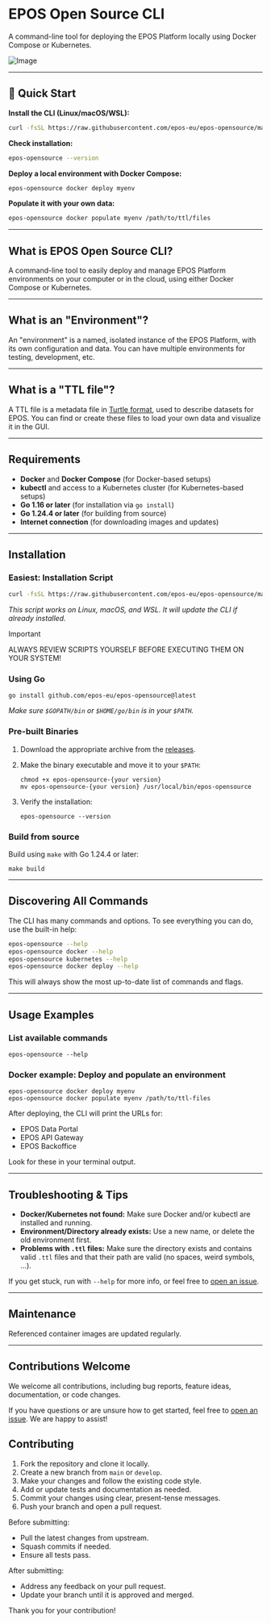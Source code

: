 # EPOS Open Source CLI

A command-line tool for deploying the EPOS Platform locally using Docker Compose or Kubernetes.

![Image](https://github.com/user-attachments/assets/adb46bfd-b5b1-47d8-9c56-4aa7cfb24479)

---

## 🚀 Quick Start

**Install the CLI (Linux/macOS/WSL):**

```bash
curl -fsSL https://raw.githubusercontent.com/epos-eu/epos-opensource/main/install.sh | bash
```

**Check installation:**

```bash
epos-opensource --version
```

**Deploy a local environment with Docker Compose:**

```bash
epos-opensource docker deploy myenv
```

**Populate it with your own data:**

```bash
epos-opensource docker populate myenv /path/to/ttl/files
```

---

## What is EPOS Open Source CLI?

A command-line tool to easily deploy and manage EPOS Platform environments on your computer or in the cloud, using either Docker Compose or Kubernetes.

---

## What is an "Environment"?

An "environment" is a named, isolated instance of the EPOS Platform, with its own configuration and data. You can have multiple environments for testing, development, etc.

---

## What is a "TTL file"?

A TTL file is a metadata file in [Turtle format](https://www.w3.org/TR/turtle/), used to describe datasets for EPOS. You can find or create these files to load your own data and visualize it in the GUI.

---

## Requirements

- **Docker** and **Docker Compose** (for Docker-based setups)
- **kubectl** and access to a Kubernetes cluster (for Kubernetes-based setups)
- **Go 1.16 or later** (for installation via `go install`)
- **Go 1.24.4 or later** (for building from source)
- **Internet connection** (for downloading images and updates)

---

## Installation

### Easiest: Installation Script

```bash
curl -fsSL https://raw.githubusercontent.com/epos-eu/epos-opensource/main/install.sh | sh
```

_This script works on Linux, macOS, and WSL. It will update the CLI if already installed._

> [!IMPORTANT]
> ALWAYS REVIEW SCRIPTS YOURSELF BEFORE EXECUTING THEM ON YOUR SYSTEM!

### Using Go

```shell
go install github.com/epos-eu/epos-opensource@latest
```

_Make sure `$GOPATH/bin` or `$HOME/go/bin` is in your `$PATH`._

### Pre-built Binaries

1. Download the appropriate archive from the [releases](https://github.com/epos-eu/epos-opensource/releases).
2. Make the binary executable and move it to your `$PATH`:

   ```shell
   chmod +x epos-opensource-{your version}
   mv epos-opensource-{your version} /usr/local/bin/epos-opensource
   ```

3. Verify the installation:

   ```shell
   epos-opensource --version
   ```

### Build from source

Build using `make` with Go 1.24.4 or later:

```shell
make build
```

---

## Discovering All Commands

The CLI has many commands and options. To see everything you can do, use the built-in help:

```bash
epos-opensource --help
epos-opensource docker --help
epos-opensource kubernetes --help
epos-opensource docker deploy --help
```

This will always show the most up-to-date list of commands and flags.

---

## Usage Examples

### List available commands

```shell
epos-opensource --help
```

### Docker example: Deploy and populate an environment

```shell
epos-opensource docker deploy myenv
epos-opensource docker populate myenv /path/to/ttl-files
```

After deploying, the CLI will print the URLs for:

- EPOS Data Portal
- EPOS API Gateway
- EPOS Backoffice

Look for these in your terminal output.

---

## Troubleshooting & Tips

- **Docker/Kubernetes not found:** Make sure Docker and/or kubectl are installed and running.
- **Environment/Directory already exists:** Use a new name, or delete the old environment first.
- **Problems with `.ttl` files:** Make sure the directory exists and contains valid `.ttl` files and that their path are valid (no spaces, weird symbols, ...).

If you get stuck, run with `--help` for more info, or feel free to [open an issue](https://github.com/epos-eu/epos-opensource/issues).

---

## Maintenance

Referenced container images are updated regularly.

---

## Contributions Welcome

We welcome all contributions, including bug reports, feature ideas, documentation, or code changes.

If you have questions or are unsure how to get started, feel free to [open an issue](https://github.com/epos-eu/epos-opensource/issues). We are happy to assist!

## Contributing

1. Fork the repository and clone it locally.
2. Create a new branch from `main` or `develop`.
3. Make your changes and follow the existing code style.
4. Add or update tests and documentation as needed.
5. Commit your changes using clear, present-tense messages.
6. Push your branch and open a pull request.

Before submitting:

- Pull the latest changes from upstream.
- Squash commits if needed.
- Ensure all tests pass.

After submitting:

- Address any feedback on your pull request.
- Update your branch until it is approved and merged.

Thank you for your contribution!
